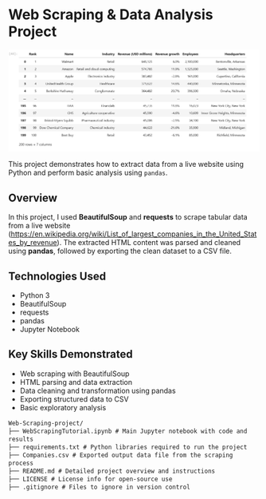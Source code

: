 # Web Scraping & Data Analysis Project
![Project Preview](Output.png)

This project demonstrates how to extract data from a live website using Python and perform basic analysis using `pandas`.

## Overview

In this project, I used **BeautifulSoup** and **requests** to scrape tabular data from a live website (https://en.wikipedia.org/wiki/List_of_largest_companies_in_the_United_States_by_revenue). The extracted HTML content was parsed and cleaned using **pandas**, followed by exporting the clean dataset to a CSV file.

## Technologies Used

- Python 3
- BeautifulSoup
- requests
- pandas
- Jupyter Notebook

## Key Skills Demonstrated

- Web scraping with BeautifulSoup
- HTML parsing and data extraction
- Data cleaning and transformation using pandas
- Exporting structured data to CSV
- Basic exploratory analysis

```
Web-Scraping-project/ 
├── WebScrapingTutorial.ipynb # Main Jupyter notebook with code and results
├── requirements.txt # Python libraries required to run the project
├── Companies.csv # Exported output data file from the scraping process
├── README.md # Detailed project overview and instructions 
├── LICENSE # License info for open-source use
├── .gitignore # Files to ignore in version control
```
